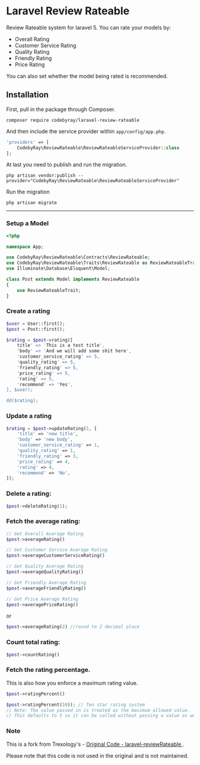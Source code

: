 # Laravel Review Rateable
Review Rateable system for laravel 5. You can rate your models by:
- Overall Rating
- Customer Service Rating
- Quality Rating
- Friendly Rating
- Price Rating

You can also set whether the model being rated is recommended.

## Installation

First, pull in the package through Composer.

```
composer require codebyray/laravel-review-rateable
```

And then include the service provider within `app/config/app.php`.

```php
'providers' => [
    CodebyRay\ReviewRateable\ReviewRateableServiceProvider::class
];
```

At last you need to publish and run the migration.
```
php artisan vendor:publish --provider="CodebyRay\ReviewRateable\ReviewRateableServiceProvider"
```

Run the migration
```
php artisan migrate
```

-----

### Setup a Model
```php
<?php

namespace App;

use CodebyRay\ReviewRateable\Contracts\ReviewRateable;
use CodebyRay\ReviewRateable\Traits\ReviewRateable as ReviewRateableTrait;
use Illuminate\Database\Eloquent\Model;

class Post extends Model implements ReviewRateable
{
    use ReviewRateableTrait;
}
```

### Create a rating
```php
$user = User::first();
$post = Post::first();

$rating = $post->rating([
    title' => 'This is a test title',
    'body' => 'And we will add some shit here',
    'customer_service_rating' => 5,
    'quality_rating' => 5,
    'friendly_rating' => 5,
    'price_rating' => 5,
    'rating' => 5,
    'recommend' => 'Yes',
], $user);

dd($rating);
```

### Update a rating
```php
$rating = $post->updateRating(1, [
    'title' => 'new title',
    'body' => 'new body',
    'customer_service_rating' => 1,
    'quality_rating' => 1,
    'friendly_rating' => 3,
    'price_rating' => 4,
    'rating' => 4,
    'recommend' => 'No',
]);
```

### Delete a rating:
```php
$post->deleteRating(1);
```

### Fetch the average rating:
````php
// Get Overall Average Rating
$post->averageRating()

// Get Customer Service Average Rating
$post->averageCustomerServiceRating()

// Get Quality Average Rating
$post->averageQualityRating()

// Get Friendly Average Rating
$post->averageFriendlyRating()

// Get Price Average Rating
$post->averagePriceRating()

````

or

````php
$post->averageRating(2) //round to 2 decimal place
````

### Count total rating:
````php
$post->countRating()
````

### Fetch the rating percentage.
This is also how you enforce a maximum rating value.
````php
$post->ratingPercent()

$post->ratingPercent(10)); // Ten star rating system
// Note: The value passed in is treated as the maximum allowed value.
// This defaults to 5 so it can be called without passing a value as well.
````

### Note
This is a fork from Trexology's - [Original Code - laravel-reviewRateable
](https://github.com/Trexology/laravel-reviewRateable).

Please note that this code is not used in the original and is not maintained.

